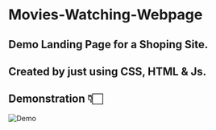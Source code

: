# Movies-Watching-Webpage

## Demo Landing Page for a Shoping Site.

## Created by just using CSS, HTML & Js.

## Demonstration 👇🏻
![Demo](https://user-images.githubusercontent.com/118390636/212417372-001fe5a1-d58a-472c-9f6a-08e8ef5e90c3.png)
